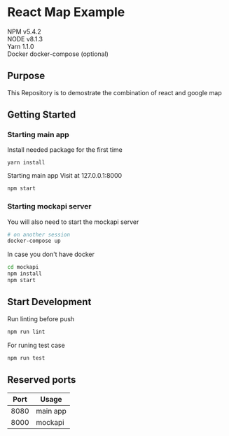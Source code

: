 # React Map Example

NPM v5.4.2  
NODE v8.1.3  
Yarn 1.1.0  
Docker docker-compose (optional)  

## Purpose
This Repository is to demostrate the combination of react and google map

## Getting Started

### Starting main app
Install needed package for the first time
```
yarn install
```

Starting main app Visit at 127.0.0.1:8000
```sh
npm start
```

### Starting mockapi server
You will also need to start the mockapi server
```sh
# on another session
docker-compose up
```
In case you don't have docker
```sh
cd mockapi
npm install
npm start
```

## Start Development

Run linting before push
```sh
npm run lint
```

For runing test case
```sh
npm run test
```

## Reserved ports
| Port | Usage    |
|------|----------|
| 8080 | main app |
| 8000 | mockapi  |

